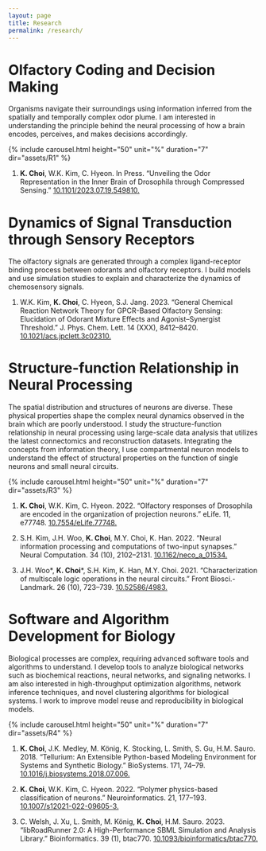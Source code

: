 ```yaml
---
layout: page
title: Research
permalink: /research/
---
```


# Olfactory Coding and Decision Making

Organisms navigate their surroundings using information inferred from the spatially and temporally complex odor plume. I am interested in understanding the principle behind the neural processing of how a brain encodes, perceives, and makes decisions accordingly. 

{% include carousel.html height="50" unit="%" duration="7" dir="assets/R1" %}

1. **K. Choi**, W.K. Kim, C. Hyeon. In Press. “Unveiling the Odor Representation in the Inner Brain of Drosophila through Compressed Sensing.” [10.1101/2023.07.19.549810.](https://doi.org/10.1101/2023.07.19.549810)


# Dynamics of Signal Transduction through Sensory Receptors

The olfactory signals are generated through a complex ligand-receptor binding process between odorants and olfactory receptors. I build models and use simulation studies to explain and characterize the dynamics of chemosensory signals.

1. W.K. Kim, **K. Choi**, C. Hyeon, S.J. Jang. 2023. “General Chemical Reaction Network Theory for GPCR-Based Olfactory Sensing: Elucidation of Odorant Mixture Effects and Agonist–Synergist Threshold.” J. Phys. Chem. Lett. 14 (XXX), 8412–8420. [10.1021/acs.jpclett.3c02310.](https://doi.org/10.1021/acs.jpclett.3c02310)


# Structure-function Relationship in Neural Processing

The spatial distribution and structures of neurons are diverse. These physical properties shape the complex neural dynamics observed in the brain which are poorly understood. I study the structure-function relationship in neural processing using large-scale data analysis that utilizes the latest connectomics and reconstruction datasets. Integrating the concepts from information theory, I use compartmental neuron models to understand the effect of structural properties on the function of single neurons and small neural circuits.

{% include carousel.html height="50" unit="%" duration="7" dir="assets/R3" %}

1. **K. Choi**, W.K. Kim, C. Hyeon. 2022. “Olfactory responses of Drosophila are encoded in the organization of projection neurons.” eLife. 11, e77748. [10.7554/eLife.77748.](https://doi.org/10.7554/eLife.77748)

2. S.H. Kim, J.H. Woo, **K. Choi**, M.Y. Choi, K. Han. 2022. “Neural information processing and computations of two-input synapses.” Neural Computation. 34 (10), 2102–2131. [10.1162/neco_a_01534.](https://doi.org/10.1162/neco_a_01534)

3. J.H. Woo\*, **K. Choi**\*, S.H. Kim, K. Han, M.Y. Choi. 2021. “Characterization of multiscale logic operations in the neural circuits.” Front Biosci.-Landmark. 26 (10), 723–739. [10.52586/4983.](https://doi.org/10.52586/4983)


# Software and Algorithm Development for Biology

Biological processes are complex, requiring advanced software tools and algorithms to understand. I develop tools to analyze biological networks such as biochemical reactions, neural networks, and signaling networks. I am also interested in high-throughput optimization algorithms, network inference techniques, and novel clustering algorithms for biological systems. I work to improve model reuse and reproducibility in biological models.

{% include carousel.html height="50" unit="%" duration="7" dir="assets/R4" %}

1. **K. Choi**, J.K. Medley, M. König, K. Stocking, L. Smith, S. Gu, H.M. Sauro. 2018. “Tellurium: An Extensible Python-based Modeling Environment for Systems and Synthetic Biology.” BioSystems. 171, 74–79. [10.1016/j.biosystems.2018.07.006.](https://doi.org/10.1016/j.biosystems.2018.07.006)

2. **K. Choi**, W.K. Kim, C. Hyeon. 2022. “Polymer physics-based classification of neurons.” Neuroinformatics. 21, 177–193. [10.1007/s12021-022-09605-3.](https://doi.org/10.1007/s12021-022-09605-3)

3. C. Welsh, J. Xu, L. Smith, M. König, **K. Choi**, H.M. Sauro. 2023. “libRoadRunner 2.0: A High-Performance SBML Simulation and Analysis Library.” Bioinformatics. 39 (1), btac770. [10.1093/bioinformatics/btac770.](https://doi.org/10.1093/bioinformatics/btac770)

